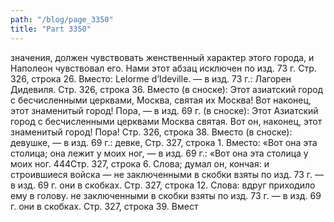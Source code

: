 ```yaml
---
path: "/blog/page_3350"
title: "Part 3350"
---
```


значения, должен чувствовать женственный характер этого города, и Наполеон чувствовал его.
Нами этот абзац исключен по изд. 73 г.
Стр. 326, строка 26.
Вместо: Lelorme d’Ideville. — в изд. 73 г.: Лагорен Дидевиля.
Стр. 326, строка 36.
Вместо (в сноске): Этот азиатский город с бесчисленными церквами, Москва, святая их Москва! Вот наконец, этот знаменитый город! Пора, — в изд. 69 г. (в сноске): Этот Азиатский город с бесчисленными церквами Москва святая. Вот он, наконец, этот знаменитый город! Пора!
Стр. 326, строка 38.
Вместо (в сноске): девушке, — в изд. 69 г.: девке,
Стр. 327, строка 1.
Вместо: «Вот она эта столица; она лежит у моих ног, — в изд. 69 г.: «Вот она эта столица у моих ног.
444Стр. 327, строка 6.
Слова; думал он, кончая: и строившиеся войска — не заключенными в скобки взяты по изд. 73 г. — в изд. 69 г. они в скобках.
Стр. 327, строка 12.
Слова: вдруг приходило ему в голову. не заключенными в скобки взяты по изд. 73 г. — в изд. 69 г. они в скобках.
Стр. 327, строка 39.
Вмест
